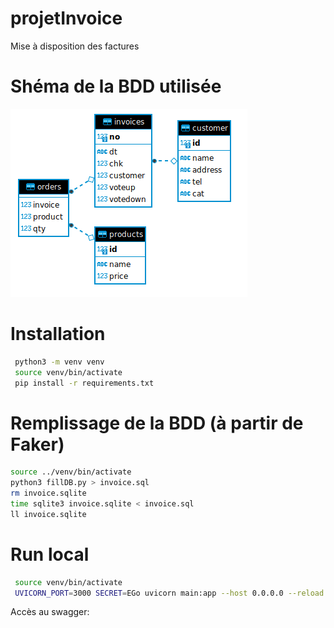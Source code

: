 # projetInvoice
Mise à disposition des factures

# Shéma de la BDD utilisée
![schema.png](schema.png)

# Installation
```bash
 python3 -m venv venv
 source venv/bin/activate
 pip install -r requirements.txt
```

# Remplissage de la BDD (à partir de Faker)
```bash
source ../venv/bin/activate
python3 fillDB.py > invoice.sql
rm invoice.sqlite
time sqlite3 invoice.sqlite < invoice.sql
ll invoice.sqlite
```


# Run local
```bash
 source venv/bin/activate
 UVICORN_PORT=3000 SECRET=EGo uvicorn main:app --host 0.0.0.0 --reload
```
Accès au swagger:
